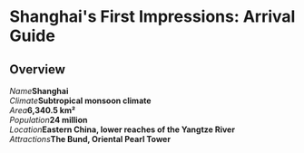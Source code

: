 # Shanghai's First Impressions: Arrival Guide

## Overview

<Description>
<div><i>Name</i><b>Shanghai</b></div>
<div><i>Climate</i><b>Subtropical monsoon climate</b></div>
<div><i>Area</i><b>6,340.5 km²</b></div>
<div><i>Population</i><b>24 million</b></div>
<div long><i>Location</i><b>Eastern China, lower reaches of the Yangtze River</b></div>
<div long><i>Attractions</i><b>The Bund, Oriental Pearl Tower</b></div>
</Description>